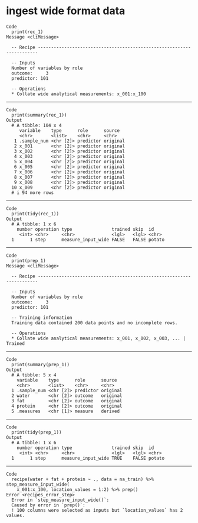 # ingest wide format data

    Code
      print(rec_1)
    Message <cliMessage>
      
      -- Recipe ----------------------------------------------------------------------
      
      -- Inputs 
      Number of variables by role
      outcome:     3
      predictor: 101
      
      -- Operations 
      * Collate wide analytical measurements: x_001:x_100

---

    Code
      print(summary(rec_1))
    Output
      # A tibble: 104 x 4
         variable    type      role      source  
         <chr>       <list>    <chr>     <chr>   
       1 .sample_num <chr [2]> predictor original
       2 x_001       <chr [2]> predictor original
       3 x_002       <chr [2]> predictor original
       4 x_003       <chr [2]> predictor original
       5 x_004       <chr [2]> predictor original
       6 x_005       <chr [2]> predictor original
       7 x_006       <chr [2]> predictor original
       8 x_007       <chr [2]> predictor original
       9 x_008       <chr [2]> predictor original
      10 x_009       <chr [2]> predictor original
      # i 94 more rows

---

    Code
      print(tidy(rec_1))
    Output
      # A tibble: 1 x 6
        number operation type               trained skip  id    
         <int> <chr>     <chr>              <lgl>   <lgl> <chr> 
      1      1 step      measure_input_wide FALSE   FALSE potato

---

    Code
      print(prep_1)
    Message <cliMessage>
      
      -- Recipe ----------------------------------------------------------------------
      
      -- Inputs 
      Number of variables by role
      outcome:     3
      predictor: 101
      
      -- Training information 
      Training data contained 200 data points and no incomplete rows.
      
      -- Operations 
      * Collate wide analytical measurements: x_001, x_002, x_003, ... | Trained

---

    Code
      print(summary(prep_1))
    Output
      # A tibble: 5 x 4
        variable    type      role      source  
        <chr>       <list>    <chr>     <chr>   
      1 .sample_num <chr [2]> predictor original
      2 water       <chr [2]> outcome   original
      3 fat         <chr [2]> outcome   original
      4 protein     <chr [2]> outcome   original
      5 .measures   <chr [1]> measure   derived 

---

    Code
      print(tidy(prep_1))
    Output
      # A tibble: 1 x 6
        number operation type               trained skip  id    
         <int> <chr>     <chr>              <lgl>   <lgl> <chr> 
      1      1 step      measure_input_wide TRUE    FALSE potato

---

    Code
      recipe(water + fat + protein ~ ., data = na_train) %>% step_measure_input_wide(
        x_001:x_100, location_values = 1:2) %>% prep()
    Error <recipes_error_step>
      Error in `step_measure_input_wide()`:
      Caused by error in `prep()`:
      ! 100 columns were selected as inputs but `location_values` has 2 values.

